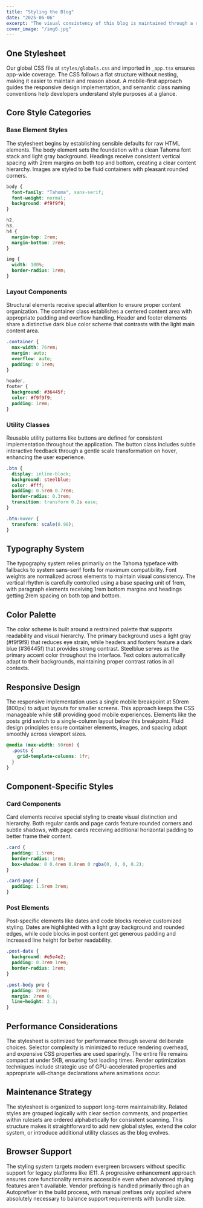 ```yaml
---
title: "Styling the Blog"
date: "2025-06-06"
excerpt: "The visual consistency of this blog is maintained through a single style sheet."
cover_image: "/img6.jpg"
---
```


## One Stylesheet

Our global CSS file at `styles/globals.css` and imported in `_app.tsx` ensures app-wide coverage. The CSS follows a flat structure without nesting, making it easier to maintain and reason about. A mobile-first approach guides the responsive design implementation, and semantic class naming conventions help developers understand style purposes at a glance.

## Core Style Categories

### Base Element Styles

The stylesheet begins by establishing sensible defaults for raw HTML elements. The body element sets the foundation with a clean Tahoma font stack and light gray background. Headings receive consistent vertical spacing with 2rem margins on both top and bottom, creating a clear content hierarchy. Images are styled to be fluid containers with pleasant rounded corners.

```css
body {
  font-family: "Tahoma", sans-serif;
  font-weight: normal;
  background: #f9f9f9;
}

h2,
h3,
h4 {
  margin-top: 2rem;
  margin-bottom: 2rem;
}

img {
  width: 100%;
  border-radius: 1rem;
}
```

### Layout Components

Structural elements receive special attention to ensure proper content organization. The container class establishes a centered content area with appropriate padding and overflow handling. Header and footer elements share a distinctive dark blue color scheme that contrasts with the light main content area.

```css
.container {
  max-width: 76rem;
  margin: auto;
  overflow: auto;
  padding: 0 1rem;
}

header,
footer {
  background: #36445f;
  color: #f9f9f9;
  padding: 1rem;
}
```

### Utility Classes

Reusable utility patterns like buttons are defined for consistent implementation throughout the application. The button class includes subtle interactive feedback through a gentle scale transformation on hover, enhancing the user experience.

```css
.btn {
  display: inline-block;
  background: steelblue;
  color: #fff;
  padding: 0.5rem 0.7rem;
  border-radius: 0.3rem;
  transition: transform 0.2s ease;
}

.btn:hover {
  transform: scale(0.98);
}
```

## Typography System

The typography system relies primarily on the Tahoma typeface with fallbacks to system sans-serif fonts for maximum compatibility. Font weights are normalized across elements to maintain visual consistency. The vertical rhythm is carefully controlled using a base spacing unit of 1rem, with paragraph elements receiving 1rem bottom margins and headings getting 2rem spacing on both top and bottom.

## Color Palette

The color scheme is built around a restrained palette that supports readability and visual hierarchy. The primary background uses a light gray (#f9f9f9) that reduces eye strain, while headers and footers feature a dark blue (#36445f) that provides strong contrast. Steelblue serves as the primary accent color throughout the interface. Text colors automatically adapt to their backgrounds, maintaining proper contrast ratios in all contexts.

## Responsive Design

The responsive implementation uses a single mobile breakpoint at 50rem (800px) to adjust layouts for smaller screens. This approach keeps the CSS manageable while still providing good mobile experiences. Elements like the posts grid switch to a single-column layout below this breakpoint. Fluid design principles ensure container elements, images, and spacing adapt smoothly across viewport sizes.

```css
@media (max-width: 50rem) {
  .posts {
    grid-template-columns: 1fr;
  }
}
```

## Component-Specific Styles

### Card Components

Card elements receive special styling to create visual distinction and hierarchy. Both regular cards and page cards feature rounded corners and subtle shadows, with page cards receiving additional horizontal padding to better frame their content.

```css
.card {
  padding: 1.5rem;
  border-radius: 1rem;
  box-shadow: 0 0.4rem 0.8rem 0 rgba(0, 0, 0, 0.2);
}

.card-page {
  padding: 1.5rem 3rem;
}
```

### Post Elements

Post-specific elements like dates and code blocks receive customized styling. Dates are highlighted with a light gray background and rounded edges, while code blocks in post content get generous padding and increased line height for better readability.

```css
.post-date {
  background: #e5e4e2;
  padding: 0.3rem 1rem;
  border-radius: 1rem;
}

.post-body pre {
  padding: 2rem;
  margin: 2rem 0;
  line-height: 2.3;
}
```

## Performance Considerations

The stylesheet is optimized for performance through several deliberate choices. Selector complexity is minimized to reduce rendering overhead, and expensive CSS properties are used sparingly. The entire file remains compact at under 5KB, ensuring fast loading times. Render optimization techniques include strategic use of GPU-accelerated properties and appropriate will-change declarations where animations occur.

## Maintenance Strategy

The stylesheet is organized to support long-term maintainability. Related styles are grouped logically with clear section comments, and properties within rulesets are ordered alphabetically for consistent scanning. This structure makes it straightforward to add new global styles, extend the color system, or introduce additional utility classes as the blog evolves.

## Browser Support

The styling system targets modern evergreen browsers without specific support for legacy platforms like IE11. A progressive enhancement approach ensures core functionality remains accessible even when advanced styling features aren't available. Vendor prefixing is handled primarily through an Autoprefixer in the build process, with manual prefixes only applied where absolutely necessary to balance support requirements with bundle size.
